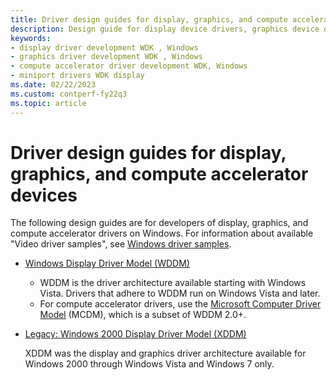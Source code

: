 ```yaml
---
title: Driver design guides for display, graphics, and compute accelerator devices
description: Design guide for display device drivers, graphics device drivers, and compute accelerator device drivers
keywords:
- display driver development WDK , Windows
- graphics driver development WDK , Windows
- compute accelerator driver development WDK, Windows
- miniport drivers WDK display
ms.date: 02/22/2023
ms.custom: contperf-fy22q3
ms.topic: article
---
```


# Driver design guides for display, graphics, and compute accelerator devices

The following design guides are for developers of display, graphics, and compute accelerator drivers on Windows. For information about available "Video driver samples", see [Windows driver samples](../samples/index.md).

- [Windows Display Driver Model (WDDM)](windows-vista-display-driver-model-design-guide.md)

  - WDDM is the driver architecture available starting with Windows Vista. Drivers that adhere to WDDM run on Windows Vista and later.
  - For compute accelerator drivers, use the [Microsoft Computer Driver Model](mcdm.md) (MCDM), which is a subset of WDDM 2.0+.

- [Legacy: Windows 2000 Display Driver Model (XDDM)](windows-2000-display-driver-model-design-guide.md)

  XDDM was the display and graphics driver architecture available for Windows 2000 through Windows Vista and Windows 7 only.
